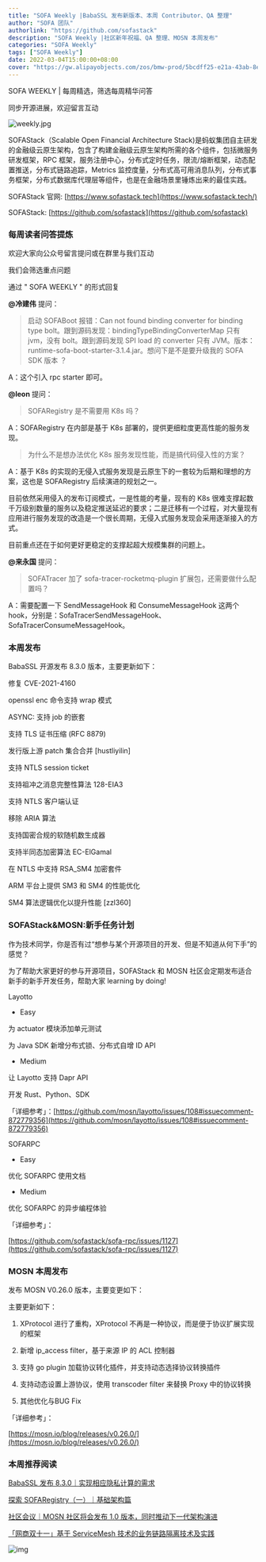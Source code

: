 ```yaml
---
title: "SOFA Weekly |BabaSSL 发布新版本、本周 Contributor、QA 整理"
author: "SOFA 团队"
authorlink: "https://github.com/sofastack"
description: "SOFA Weekly |社区新年祝福、QA 整理、MOSN 本周发布"
categories: "SOFA Weekly"
tags: ["SOFA Weekly"]
date: 2022-03-04T15:00:00+08:00
cover: "https://gw.alipayobjects.com/zos/bmw-prod/5bcdff25-e21a-43ab-8e34-04305cd379ae.webp"
---
```



SOFA WEEKLY | 每周精选，筛选每周精华问答

同步开源进展，欢迎留言互动

![weekly.jpg](https://gw.alipayobjects.com/mdn/rms_1c90e8/afts/img/A*Fbc6T6UeKyUAAAAAAAAAAAAAARQnAQ)

SOFAStack（Scalable Open Financial Architecture Stack)是蚂蚁集团自主研发的金融级云原生架构，包含了构建金融级云原生架构所需的各个组件，包括微服务研发框架，RPC 框架，服务注册中心，分布式定时任务，限流/熔断框架，动态配置推送，分布式链路追踪，Metrics 监控度量，分布式高可用消息队列，分布式事务框架，分布式数据库代理层等组件，也是在金融场景里锤炼出来的最佳实践。

SOFAStack 官网: [https://www.sofastack.tech](https://www.sofastack.tech/)

SOFAStack: [https://github.com/sofastack](https://github.com/sofastack)

### 每周读者问答提炼

欢迎大家向公众号留言提问或在群里与我们互动

我们会筛选重点问题

通过 " SOFA WEEKLY " 的形式回复

**@冷建伟** 提问：

>启动 SOFABoot 报错：Can not found binding converter for binding type bolt。跟到源码发现：bindingTypeBindingConverterMap 只有 jvm，没有 bolt。跟到源码发现 SPI load 的 converter 只有 JVM。版本：runtime-sofa-boot-starter-3.1.4.jar。想问下是不是要升级我的 SOFA SDK 版本 ？

A：这个引入 rpc starter 即可。

**@leon** 提问：

>SOFARegistry  是不需要用 K8s 吗？

A：SOFARegistry 在内部是基于 K8s 部署的，提供更细粒度更高性能的服务发现。

>为什么不是想办法优化 K8s 服务发现性能，而是搞代码侵入性的方案？

A：基于 K8s 的实现的无侵入式服务发现是云原生下的一套较为后期和理想的方案，这也是 SOFARegistry 后续演进的规划之一。

目前依然采用侵入的发布订阅模式，一是性能的考量，现有的 K8s 很难支撑起数千万级别数量的服务以及稳定推送延迟的要求；二是迁移有一个过程，对大量现有应用进行服务发现的改造是一个很长周期，无侵入式服务发现会采用逐渐接入的方式。

目前重点还在于如何更好更稳定的支撑起超大规模集群的问题上。

**@来永国** 提问：

>SOFATracer 加了 sofa-tracer-rocketmq-plugin 扩展包，还需要做什么配置吗？

A：需要配置一下 SendMessageHook 和 ConsumeMessageHook 这两个 hook，分别是：SofaTracerSendMessageHook、SofaTracerConsumeMessageHook。

### 本周发布
BabaSSL 开源发布 8.3.0 版本，主要更新如下：

修复 CVE-2021-4160

openssl enc 命令支持 wrap 模式

ASYNC: 支持 job 的嵌套

支持 TLS 证书压缩 (RFC 8879)

发行版上游 patch 集合合并 [hustliyilin]

支持 NTLS session ticket

支持祖冲之消息完整性算法 128-EIA3

支持 NTLS 客户端认证

移除 ARIA 算法

支持国密合规的软随机数生成器

支持半同态加密算法 EC-ElGamal

在 NTLS 中支持 RSA_SM4 加密套件

ARM 平台上提供 SM3 和 SM4 的性能优化

SM4 算法逻辑优化以提升性能 [zzl360]

### SOFAStack&MOSN:新手任务计划 

作为技术同学，你是否有过“想参与某个开源项目的开发、但是不知道从何下手”的感觉？

为了帮助大家更好的参与开源项目，SOFAStack 和 MOSN 社区会定期发布适合新手的新手开发任务，帮助大家 learning by doing!

Layotto

- Easy

为 actuator 模块添加单元测试

为 Java SDK 新增分布式锁、分布式自增 ID API

- Medium

让 Layotto 支持 Dapr API

开发 Rust、Python、SDK

「详细参考」：[https://github.com/mosn/layotto/issues/108#issuecomment-872779356](https://github.com/mosn/layotto/issues/108#issuecomment-872779356)

SOFARPC

- Easy

优化 SOFARPC 使用文档

- Medium

优化 SOFARPC 的异步编程体验

「详细参考」：

[https://github.com/sofastack/sofa-rpc/issues/1127](https://github.com/sofastack/sofa-rpc/issues/1127)

### MOSN 本周发布

发布 MOSN V0.26.0 版本，主要变更如下：

主要更新如下：

1. XProtocol 进行了重构，XProtocol 不再是一种协议，而是便于协议扩展实现的框架

2. 新增 ip_access filter，基于来源 IP 的 ACL 控制器

3. 支持 go plugin 加载协议转化插件，并支持动态选择协议转换插件

4. 支持动态设置上游协议，使用 transcoder filter 来替换 Proxy 中的协议转换

5. 其他优化与BUG Fix

「详细参考」：

[https://mosn.io/blog/releases/v0.26.0/](https://mosn.io/blog/releases/v0.26.0/)

### 本周推荐阅读

[BabaSSL 发布 8.3.0｜实现相应隐私计算的需求](https://mp.weixin.qq.com/s?__biz=MzUzMzU5Mjc1Nw==&mid=2247502271&idx=1&sn=861bcea32cc766721bb6fd95361ef6eb&chksm=faa32665cdd4af73dcc42c51f79e6c61035cddf95ecad822ea6e85cb188c60cb85c9b8027484&scene=21#wechat_redirect)

[探索 SOFARegistry（一）｜基础架构篇](https://mp.weixin.qq.com/s?__biz=MzUzMzU5Mjc1Nw==&mid=2247502139&idx=1&sn=015419fdc360c07030cf147cbfb1cf2f&chksm=faa326e1cdd4aff71d498bbdcdf3e2bf83e53a7a0cfc6c01ff123860e074d199411191b3ea13&scene=21#wechat_redirect)

[社区会议｜MOSN 社区将会发布 1.0 版本，同时推动下一代架构演进](https://mp.weixin.qq.com/s?__biz=MzUzMzU5Mjc1Nw==&mid=2247502035&idx=1&sn=7854ee79b923d5431903f787ff9edc73&chksm=faa32709cdd4ae1fce7b031a5ceed38018dbcc61da42024649d8ef0c5b39d823d508004239a8&scene=21#wechat_redirect)

[「网商双十一」基于 ServiceMesh 技术的业务链路隔离技术及实践](https://mp.weixin.qq.com/s?__biz=MzUzMzU5Mjc1Nw==&mid=2247499337&idx=1&sn=a0f3965f5989858c7e50763e696c9c53&chksm=faa31193cdd49885045adfce40c76e7cde9b689203845f2f674c24f379c246868d272c8adcbd&scene=21t)

![img](https://gw.alipayobjects.com/mdn/rms_1c90e8/afts/img/A*tvfDQLxTbsgAAAAAAAAAAAAAARQnAQ)
